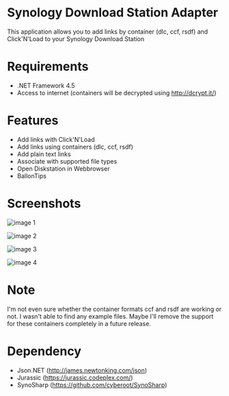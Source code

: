 Synology Download Station Adapter
==============================
This application allows you to add links by container (dlc, ccf, rsdf) and Click'N'Load to your Synology Download Station

Requirements
==============================
* .NET Framework 4.5
* Access to internet (containers will be decrypted using http://dcrypt.it/)

Features
==============================
* Add links with Click'N'Load
* Add links using containers (dlc, ccf, rsdf)
* Add plain text links
* Associate with supported file types
* Open Diskstation in Webbrowser
* BallonTips

Screenshots
==============================
![image 1](https://cloud.githubusercontent.com/assets/9296618/5097034/7a7d266a-6f77-11e4-87d4-49be4c6de3e2.png)

![image 2](https://cloud.githubusercontent.com/assets/9296618/5097037/7a838c94-6f77-11e4-9122-f77b4afd07a7.png)

![image 3](https://cloud.githubusercontent.com/assets/9296618/5097035/7a7f1ff6-6f77-11e4-833e-bbb59131c148.png)

![image 4](https://cloud.githubusercontent.com/assets/9296618/5097036/7a823038-6f77-11e4-9879-be05a9784b78.png)

Note
==============================
I'm not even sure whether the container formats ccf and rsdf are working or not. I wasn't able to find any example files. Maybe I'll remove the support for these containers completely in a future release.

Dependency
==============================
* Json.NET (http://james.newtonking.com/json)
* Jurassic (https://jurassic.codeplex.com/)
* SynoSharp (https://github.com/cyberoot/SynoSharp)
